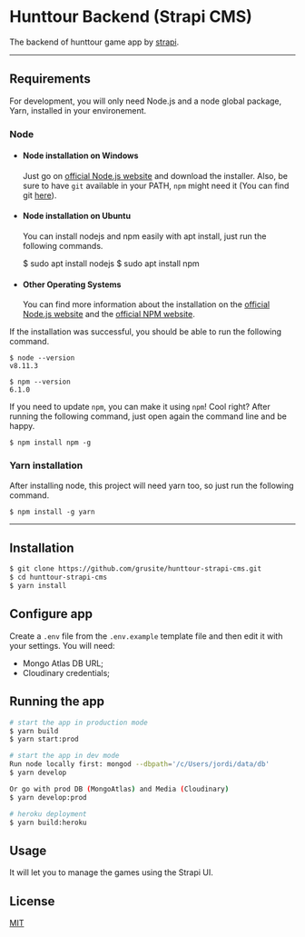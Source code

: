 # Hunttour Backend (Strapi CMS)

The backend of hunttour game app by [strapi](https://strapi.io/documentation/developer-docs/latest/getting-started/introduction.html).

---

## Requirements

For development, you will only need Node.js and a node global package, Yarn, installed in your environement.

### Node

- #### Node installation on Windows

  Just go on [official Node.js website](https://nodejs.org/) and download the installer.
  Also, be sure to have `git` available in your PATH, `npm` might need it (You can find git [here](https://git-scm.com/)).

- #### Node installation on Ubuntu

  You can install nodejs and npm easily with apt install, just run the following commands.

  $ sudo apt install nodejs
  $ sudo apt install npm

- #### Other Operating Systems
  You can find more information about the installation on the [official Node.js website](https://nodejs.org/) and the [official NPM website](https://npmjs.org/).

If the installation was successful, you should be able to run the following command.

    $ node --version
    v8.11.3

    $ npm --version
    6.1.0

If you need to update `npm`, you can make it using `npm`! Cool right? After running the following command, just open again the command line and be happy.

    $ npm install npm -g

###

### Yarn installation

After installing node, this project will need yarn too, so just run the following command.

    $ npm install -g yarn

---

## Installation

```bash
$ git clone https://github.com/grusite/hunttour-strapi-cms.git
$ cd hunttour-strapi-cms
$ yarn install
```

## Configure app

Create a `.env` file from the `.env.example` template file and then edit it with your settings. You will need:

- Mongo Atlas DB URL;
- Cloudinary credentials;

## Running the app

```bash
# start the app in production mode
$ yarn build
$ yarn start:prod

# start the app in dev mode
Run node locally first: mongod --dbpath='/c/Users/jordi/data/db'
$ yarn develop

Or go with prod DB (MongoAtlas) and Media (Cloudinary)
$ yarn develop:prod

# heroku deployment
$ yarn build:heroku
```

## Usage

It will let you to manage the games using the Strapi UI.

## License

[MIT](https://choosealicense.com/licenses/mit/)
